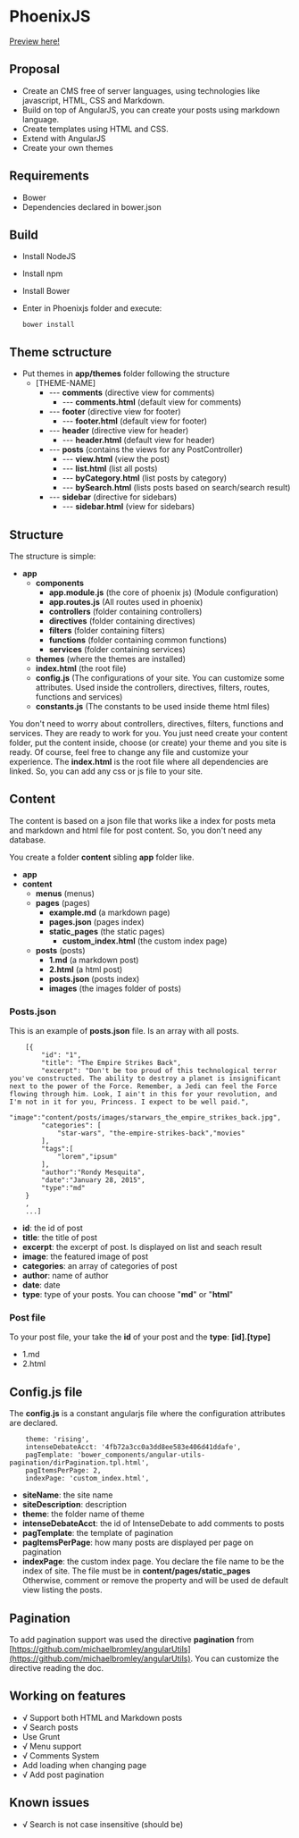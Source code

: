 # PhoenixJS

[Preview here!](http://rondymesquita.github.io/#/)

## Proposal
- Create an CMS free of server languages, using technologies like javascript, HTML, CSS and Markdown.
- Build on top of AngularJS, you can create your posts using markdown language.
- Create templates using HTML and CSS.
- Extend with AngularJS
- Create your own themes

## Requirements
- Bower
- Dependencies declared in bower.json

## Build
 - Install NodeJS
 - Install npm
 - Install Bower
 - Enter in Phoenixjs folder and execute:

    ```
    bower install
    ```

## Theme sctructure
- Put themes in **app/themes** folder following the structure
    - [THEME-NAME]
        - --- **comments** (directive view for comments)
            - --- **comments.html** (default view for comments)
        - --- **footer** (directive view for footer)
            - --- **footer.html** (default view for footer)
        - --- **header** (directive view for header)
            - --- **header.html** (default view for header)
        - --- **posts** (contains the views for any PostController)
            - --- **view.html** (view the post)
            - --- **list.html** (list all posts)
            - --- **byCategory.html** (list posts by category)
            - --- **bySearch.html** (lists posts based on search/search result)
        - --- **sidebar** (directive for sidebars)
            - --- **sidebar.html** (view for sidebars)

## Structure
The structure is simple:

 - **app**
	- **components**
		- **app.module.js**  (the core of phoenix js) (Module configuration)
		- **app.routes.js** (All routes used in phoenix)
		- **controllers** (folder containing controllers)
		- **directives** (folder containing directives)
		- **filters** (folder containing filters)
		- **functions** (folder containing common functions)
		- **services** (folder containing services)
	- **themes** (where the themes are installed)
	- **index.html** (the root file)
	- **config.js** (The configurations of your site. You can customize some attributes. Used inside the controllers, directives, filters, routes, functions and services)
	- **constants.js** (The constants to be used inside theme html files)


You don't need to worry about controllers, directives, filters, functions and services. They are ready to work for you. You just need create your content folder, put the content inside, choose (or create) your theme and you site is ready.
Of course, feel free to change any file and customize your experience.
The **index.html** is the root file where all dependencies are linked. So, you can add any css or js file to your site.

## Content
The content is based on a json file that works like a index for posts meta and markdown and html file for post content. So, you don't need any database.

You create a folder **content** sibling **app** folder like.

 - **app**
 - **content**
     - **menus** (menus)
     - **pages** (pages)
         - **example.md** (a markdown page)
         - **pages.json** (pages index)
         - **static_pages** (the static pages)
	         - **custom_index.html** (the custom index page)
     - **posts** (posts)
         - **1.md** (a markdown post)
         - **2.html** (a html post)
         - **posts.json** (posts index)
         - **images** (the images folder of posts)

### Posts.json

This is an example of **posts.json** file. Is an array with all posts.

```
    [{
        "id": "1",
        "title": "The Empire Strikes Back",
        "excerpt": "Don't be too proud of this technological terror you've constructed. The ability to destroy a planet is insignificant next to the power of the Force. Remember, a Jedi can feel the Force flowing through him. Look, I ain't in this for your revolution, and I'm not in it for you, Princess. I expect to be well paid.",
        "image":"content/posts/images/starwars_the_empire_strikes_back.jpg",
        "categories": [
            "star-wars", "the-empire-strikes-back","movies"
        ],
        "tags":[
            "lorem","ipsum"
        ],
        "author":"Rondy Mesquita",
        "date":"January 28, 2015",
        "type":"md"
    }
    ,
    ...]
```

 - **id**: the id of post
 - **title**: the title of post
 - **excerpt**: the excerpt of post. Is displayed on list and seach result
 - **image**:  the featured image of post
 - **categories**: an array of categories of post
 - **author**: name of author
 - **date**: date
 - **type**: type of your posts. You can choose "**md**" or "**html**"

### Post file
To your post file, your take the **id** of your post and the **type**: **[id].[type]**

 - 1.md
 - 2.html

## Config.js file
The **config.js** is a constant angularjs file where the configuration attributes are declared.
```
    theme: 'rising',
    intenseDebateAcct: '4fb72a3cc0a3dd8ee583e406d41ddafe',
    pagTemplate: 'bower_components/angular-utils-pagination/dirPagination.tpl.html',
    pagItemsPerPage: 2,
    indexPage: 'custom_index.html',
```

 - **siteName**: the site name
 - **siteDescription**: description
 - **theme**: the folder name of theme
 - **intenseDebateAcct**: the id of IntenseDebate to add comments to posts
 - **pagTemplate**: the template of pagination
 - **pagItemsPerPage**: how many posts are displayed per page on pagination
 - **indexPage**: the custom index page. You declare the file name to be the index of site. The file must be in **content/pages/static_pages** Otherwise, comment or remove the property and will be used de default view listing the posts.

## Pagination
To add pagination support was used the directive **pagination** from
[https://github.com/michaelbromley/angularUtils](https://github.com/michaelbromley/angularUtils). You can customize the directive reading the doc.

## Working on features
- √ Support both HTML and Markdown posts
- √ Search posts
-   Use Grunt
- √ Menu support
- √ Comments System
-   Add loading when changing page
- √ Add post pagination

## Known issues
- √ Search is not case insensitive (should be)
